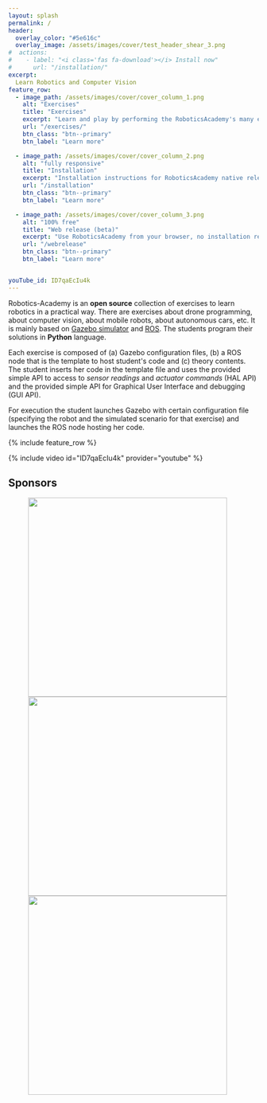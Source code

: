 ```yaml
---
layout: splash
permalink: /
header:
  overlay_color: "#5e616c"
  overlay_image: /assets/images/cover/test_header_shear_3.png
#  actions:
#    - label: "<i class='fas fa-download'></i> Install now"
#      url: "/installation/"
excerpt: 
  Learn Robotics and Computer Vision
feature_row:
  - image_path: /assets/images/cover/cover_column_1.png
    alt: "Exercises"
    title: "Exercises"
    excerpt: "Learn and play by performing the RoboticsAcademy's many exercises"
    url: "/exercises/"
    btn_class: "btn--primary"
    btn_label: "Learn more"

  - image_path: /assets/images/cover/cover_column_2.png
    alt: "fully responsive"
    title: "Installation"
    excerpt: "Installation instructions for RoboticsAcademy native release in Linux"
    url: "/installation"
    btn_class: "btn--primary"
    btn_label: "Learn more"

  - image_path: /assets/images/cover/cover_column_3.png
    alt: "100% free"
    title: "Web release (beta)"
    excerpt: "Use RoboticsAcademy from your browser, no installation required"
    url: "/webrelease"
    btn_class: "btn--primary"
    btn_label: "Learn more"


youTube_id: ID7qaEcIu4k
---
```



Robotics-Academy is an **open source** collection of exercises to learn robotics in a practical way.
There are exercises about drone programming, about computer vision, about mobile robots, about autonomous cars, etc. 
It is mainly based on [Gazebo simulator](http://gazebosim.org) and [ROS](https://www.ros.org). The students program their solutions in **Python** language.

Each exercise is composed of (a) Gazebo configuration files, (b) a ROS node that is the template to host student's code and (c) theory contents. The student inserts her code in the template file and uses the provided simple API to access to _sensor readings_ and _actuator commands_ (HAL API) and the provided simple API for Graphical User Interface and debugging (GUI API).

For execution the student launches Gazebo with certain configuration file (specifying the robot and the simulated scenario for that exercise) and launches the ROS node hosting her code.

{% include feature_row %}

{% include video id="ID7qaEcIu4k" provider="youtube" %}

## Sponsors

<figure class="third">
    <a href="https://www.urjc.es/" target="_blank"><img src="{{ site.url }}{{ site.baseurl }}/assets/images/cover/logoURJC.jpg" style="width:400px;"></a>
    <a href="https://github.com/RoboticsLabURJC" target="_blank"><img src="{{ site.url }}{{ site.baseurl }}/assets/images/cover/peloto.png" style="width:400px;"></a>
    <a href="https://jderobot.github.io/" target="_blank"><img src="{{ site.url }}{{ site.baseurl }}/assets/images/cover/logo.png" style="width:400px;"></a>
</figure>
